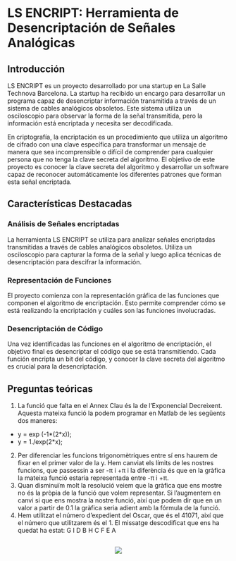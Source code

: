 # LS ENCRIPT: Herramienta de Desencriptación de Señales Analógicas

## Introducción
LS ENCRIPT es un proyecto desarrollado por una startup en La Salle Technova Barcelona. La startup ha recibido un encargo para desarrollar un programa capaz de desencriptar información transmitida a través de un sistema de cables analógicos obsoletos. Este sistema utiliza un osciloscopio para observar la forma de la señal transmitida, pero la información está encriptada y necesita ser decodificada.

En criptografía, la encriptación es un procedimiento que utiliza un algoritmo de cifrado con una clave específica para transformar un mensaje de manera que sea incomprensible o difícil de comprender para cualquier persona que no tenga la clave secreta del algoritmo. El objetivo de este proyecto es conocer la clave secreta del algoritmo y desarrollar un software capaz de reconocer automáticamente los diferentes patrones que forman esta señal encriptada.
## Características Destacadas
### Análisis de Señales encriptadas
La herramienta LS ENCRIPT se utiliza para analizar señales encriptadas transmitidas a través de cables analógicos obsoletos. Utiliza un osciloscopio para capturar la forma de la señal y luego aplica técnicas de desencriptación para descifrar la información.
### Representación de Funciones
El proyecto comienza con la representación gráfica de las funciones que componen el algoritmo de encriptación. Esto permite comprender cómo se está realizando la encriptación y cuáles son las funciones involucradas.
### Desencriptación de Código
Una vez identificadas las funciones en el algoritmo de encriptación, el objetivo final es desencriptar el código que se está transmitiendo. Cada función encripta un bit del código, y conocer la clave secreta del algoritmo es crucial para la desencriptación.

## Preguntas teóricas
1. La funció que falta en el Annex Clau és la de l’Exponencial Decreixent. Aquesta mateixa funció la podem programar en Matlab de les següents dos maneres:
- y = exp (-1*(2*x));
- y = 1./exp(2*x);
2. Per diferenciar les funcions trigonomètriques entre sí ens haurem de fixar en el primer valor de la y.
Hem canviat els límits de les nostres funcions, que passessin a ser -π i +π i la diferència és que en la gràfica la mateixa funció estaria representada entre -π i +π.
3. Quan disminuïm molt la resolució veiem que la gràfica que ens mostre no és la pròpia de la funció que volem representar.
Si l’augmentem en canvi si que ens mostra la nostre funció, així que podem dir que en un valor a partir de 0.1 la gràfica seria adient amb la fórmula de la funció.
4. Hem utilitzat el número d’expedient del Oscar, que és el 41071, així que el número que utilitzarem és el 1.
El missatge descodificat que ens ha quedat ha estat: G I D B H C F E A
##
<p align="center">
  <img src="https://github.com/oscarjuly23/Maths/assets/39187459/ec41b459-0973-47fe-8eec-d790eda3f67f">
</p>
